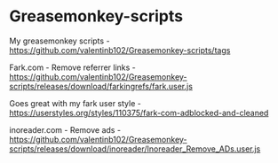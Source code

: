 # Greasemonkey-scripts
My greasemonkey scripts - https://github.com/valentinb102/Greasemonkey-scripts/tags

Fark.com - Remove referrer links - 
https://github.com/valentinb102/Greasemonkey-scripts/releases/download/farkingrefs/fark.user.js

Goes great with my fark user style - https://userstyles.org/styles/110375/fark-com-adblocked-and-cleaned

inoreader.com - Remove ads - https://github.com/valentinb102/Greasemonkey-scripts/releases/download/inoreader/Inoreader_Remove_ADs.user.js
